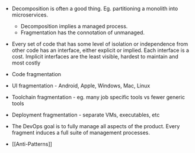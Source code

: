 - Decomposition is often a good thing. Eg. partitioning a monolith into microservices. 
	- Decomposition implies a managed process. 
	- Fragmentation has the connotation of unmanaged.

- Every set of code that has some level of isolation or independence from other code has an interface, either explicit or implied. Each interface is a cost. Implicit interfaces are the least visible, hardest to maintain and most costly

- Code fragmentation
- UI fragmentation - Android, Apple, Windows, Mac, Linux
- Toolchain fragmentation - eg. many job specific tools vs fewer generic tools
- Deployment fragmentation - separate VMs, executables, etc

- The DevOps goal is to fully manage all aspects of the product.  Every fragment induces a full suite of management processes.

- [[Anti-Patterns]]